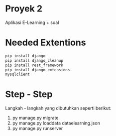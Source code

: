# Proyek 2

Aplikasi E-Learning + soal

# Needed Extentions
```bash
pip install django
pip install django_cleanup
pip install rest_framework
pip install django_extensions
mysqlclient
```

# Step - Step
Langkah - langkah yang dibutuhkan seperti berikut:
1. py manage.py migrate
2. py manage.py loaddata dataelearning.json
3. py manage.py runserver